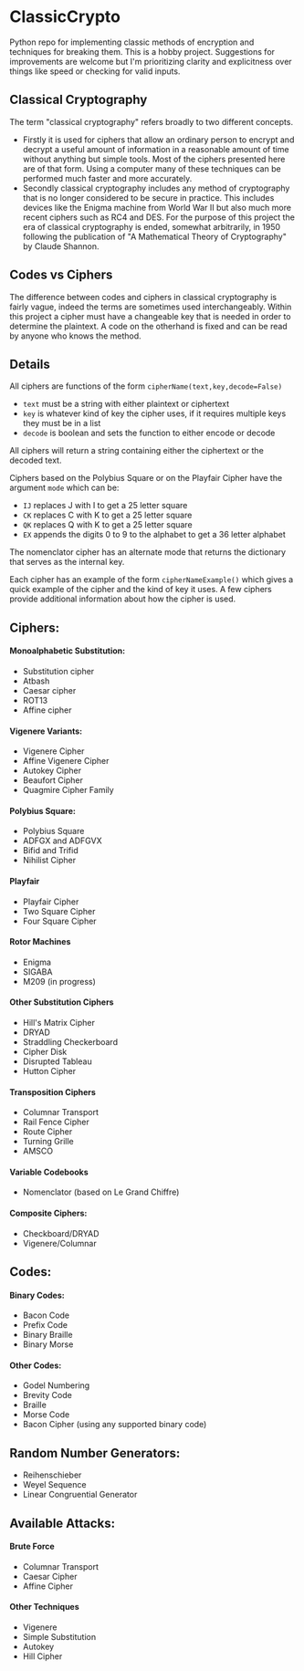 # ClassicCrypto
Python repo for implementing classic methods of encryption and techniques for breaking them. This is a hobby project. Suggestions for improvements are welcome but I'm prioritizing clarity and explicitness over things like speed or checking for valid inputs.

## Classical Cryptography
The term "classical cryptography" refers broadly to two different concepts.
* Firstly it is used for ciphers that allow an ordinary person to encrypt and decrypt a useful amount of information in a reasonable amount of time without anything but simple tools. Most of the ciphers presented here are of that form. Using a computer many of these techniques can be performed much faster and more accurately.
* Secondly classical cryptography includes any method of cryptography that is no longer considered to be secure in practice. This includes devices like the Enigma machine from World War II but also much more recent ciphers such as RC4 and DES. For the purpose of this project the era of classical cryptography is ended, somewhat arbitrarily, in 1950 following the publication of "A Mathematical Theory of Cryptography" by Claude Shannon.

## Codes vs Ciphers
The difference between codes and ciphers in classical cryptography is fairly vague, indeed the terms are sometimes used interchangeably. Within this project a cipher must have a changeable key that is needed in order to determine the plaintext. A code on the otherhand is fixed and can be read by anyone who knows the method.

## Details
All ciphers are functions of the form `cipherName(text,key,decode=False)`
*  `text` must be a string with either plaintext or ciphertext
*  `key` is whatever kind of key the cipher uses, if it requires multiple keys they must be in a list
*  `decode` is boolean and sets the function to either encode or decode

All ciphers will return a string containing either the ciphertext or the decoded text.

Ciphers based on the Polybius Square or on the Playfair Cipher have the argument `mode` which can be:
*  `IJ` replaces J with I to get a 25 letter square
*  `CK` replaces C with K to get a 25 letter square
*  `QK` replaces Q with K to get a 25 letter square
*  `EX` appends the digits 0 to 9 to the alphabet to get a 36 letter alphabet

The nomenclator cipher has an alternate mode that returns the dictionary that serves as the internal key.

Each cipher has an example of the form `cipherNameExample()` which gives a quick example of the cipher and the kind of key it uses. A few ciphers provide additional information about how the cipher is used.

##  Ciphers:

#### Monoalphabetic Substitution:
* Substitution cipher
* Atbash
* Caesar cipher
* ROT13
* Affine cipher

#### Vigenere Variants:
* Vigenere Cipher
* Affine Vigenere Cipher
* Autokey Cipher
* Beaufort Cipher
* Quagmire Cipher Family

#### Polybius Square:
* Polybius Square
* ADFGX and ADFGVX
* Bifid and Trifid
* Nihilist Cipher

#### Playfair
* Playfair Cipher
* Two Square Cipher
* Four Square Cipher

#### Rotor Machines
* Enigma
* SIGABA
* M209 (in progress)

#### Other Substitution Ciphers
* Hill's Matrix Cipher
* DRYAD
* Straddling Checkerboard
* Cipher Disk
* Disrupted Tableau
* Hutton Cipher

#### Transposition Ciphers
* Columnar Transport
* Rail Fence Cipher
* Route Cipher
* Turning Grille
* AMSCO

#### Variable Codebooks
* Nomenclator (based on Le Grand Chiffre)

#### Composite Ciphers:
* Checkboard/DRYAD
* Vigenere/Columnar

## Codes:

#### Binary Codes:
* Bacon Code
* Prefix Code
* Binary Braille
* Binary Morse

#### Other Codes:
* Godel Numbering
* Brevity Code
* Braille
* Morse Code
* Bacon Cipher (using any supported binary code)

## Random Number Generators:
* Reihenschieber
* Weyel Sequence
* Linear Congruential Generator

## Available Attacks:

#### Brute Force
* Columnar Transport
* Caesar Cipher
* Affine Cipher

#### Other Techniques
* Vigenere
* Simple Substitution
* Autokey
* Hill Cipher
